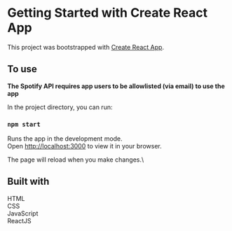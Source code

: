 # Getting Started with Create React App

This project was bootstrapped with [Create React App](https://github.com/facebook/create-react-app).

## To use

**The Spotify API requires app users to be allowlisted (via email) to use the app**

In the project directory, you can run:

### `npm start`

Runs the app in the development mode.\
Open [http://localhost:3000](http://localhost:3000) to view it in your browser.

The page will reload when you make changes.\

## Built with

HTML\
CSS\
JavaScript\
ReactJS